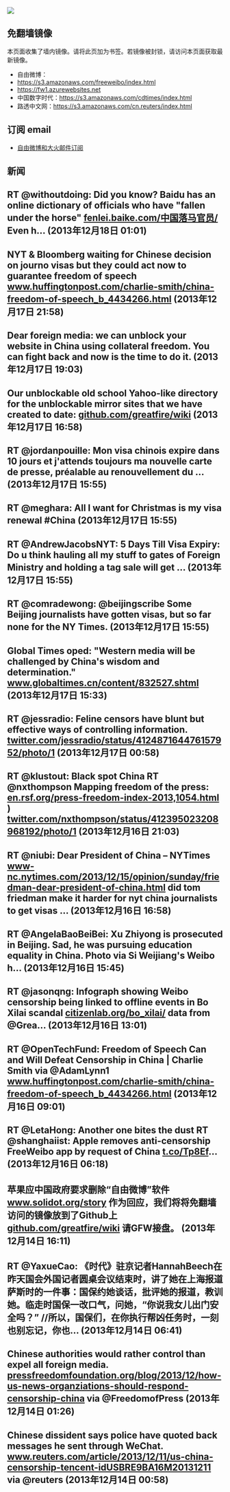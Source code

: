 <img src="logos.png" />

## 免翻墙镜像
本页面收集了墙内镜像。请将此页加为书签。若镜像被封锁，请访问本页面获取最新镜像。
* 自由微博：
 * https://s3.amazonaws.com/freeweibo/index.html
 * https://fw1.azurewebsites.net
* 中国数字时代：https://s3.amazonaws.com/cdtimes/index.html
* 路透中文网：https://s3.amazonaws.com/cn.reuters/index.html

## 订阅 email
* <a href="https://greatfire.us7.list-manage.com/subscribe?u=854fca58782082e0cbdf204a0&id=c78949b93c">自由微博和大火邮件订阅</a>
		
## 新闻
RT @withoutdoing: Did you know? Baidu has an online dictionary of officials who have "fallen under the horse" <a href="http://fenlei.baike.com/%E4%B8%AD%E5%9B%BD%E8%90%BD%E9%A9%AC%E5%AE%98%E5%91%98/">fenlei.baike.com/中国落马官员/</a> Even h… (2013年12月18日 01:01)
 ---
NYT &amp; Bloomberg waiting for Chinese decision on journo visas but they could act now to guarantee freedom of speech <a href="http://www.huffingtonpost.com/charlie-smith/china-freedom-of-speech_b_4434266.html?utm_content=buffer735f9&utm_source=buffer&utm_medium=twitter&utm_campaign=Buffer">www.huffingtonpost.com/charlie-smith/china-freedom-of-speech_b_4434266.html</a> (2013年12月17日 21:58)
 ---
Dear foreign media: we can unblock your website in China using collateral freedom. You can fight back and now is the time to do it. (2013年12月17日 19:03)
 ---
Our unblockable old school Yahoo-like directory for the unblockable mirror sites that we have created to date: <a href="https://github.com/greatfire/wiki">github.com/greatfire/wiki</a> (2013年12月17日 16:58)
 ---
RT @jordanpouille: Mon visa chinois expire dans 10 jours et j'attends toujours ma nouvelle carte de presse, préalable au renouvellement du … (2013年12月17日 15:55)
 ---
RT @meghara: All I want for Christmas is my visa renewal #China (2013年12月17日 15:55)
 ---
RT @AndrewJacobsNYT: 5 Days Till Visa Expiry: Do u think hauling all my stuff to gates of Foreign Ministry and holding a tag sale will get … (2013年12月17日 15:55)
 ---
RT @comradewong: @beijingscribe Some Beijing journalists have gotten visas, but so far none for the NY Times. (2013年12月17日 15:55)
 ---
Global Times oped: "Western media will be challenged by China's wisdom and determination." <a href="http://www.globaltimes.cn/content/832527.shtml#.Uq_8vWRdUU6">www.globaltimes.cn/content/832527.shtml</a> (2013年12月17日 15:33)
 ---
RT @jessradio: Feline censors have blunt but effective ways of controlling information. <a href="https://twitter.com/jessradio/status/412487164476157952/photo/1">twitter.com/jessradio/status/412487164476157952/photo/1</a> (2013年12月17日 00:58)
 ---
RT @klustout: Black spot China RT @nxthompson Mapping freedom of the press: <a href="http://en.rsf.org/press-freedom-index-2013,1054.html">en.rsf.org/press-freedom-index-2013,1054.html</a> ) <a href="https://twitter.com/nxthompson/status/412395023208968192/photo/1">twitter.com/nxthompson/status/412395023208968192/photo/1</a> (2013年12月16日 21:03)
 ---
RT @niubi: Dear President of China – NYTimes <a href="http://www-nc.nytimes.com/2013/12/15/opinion/sunday/friedman-dear-president-of-china.html?=emc=edit_tnt_20131214&tntemail0=y&_r=6&pagewanted=all&utm_source=The+Sinocism+China+Newsletter&utm_campaign=ca38b1394c-Sinocism12_15_13&utm_medium=email&utm_term=0_171f237867-ca38b1394c-1820733&">www-nc.nytimes.com/2013/12/15/opinion/sunday/friedman-dear-president-of-china.html</a> did tom friedman make it harder for nyt china journalists to get visas … (2013年12月16日 16:58)
 ---
RT @AngelaBaoBeiBei: Xu Zhiyong is prosecuted in Beijing. Sad, he was pursuing education equality in China. Photo via Si Weijiang's Weibo h… (2013年12月16日 15:45)
 ---
RT @jasonqng: Infograph showing Weibo censorship being linked to offline events in Bo Xilai scandal <a href="https://citizenlab.org/bo_xilai/">citizenlab.org/bo_xilai/</a> data from @Grea… (2013年12月16日 13:01)
 ---
RT @OpenTechFund: Freedom of Speech Can and Will Defeat Censorship in China | Charlie Smith via @AdamLynn1 <a href="http://www.huffingtonpost.com/charlie-smith/china-freedom-of-speech_b_4434266.html?utm_source=dlvr.it&utm_medium=twitter">www.huffingtonpost.com/charlie-smith/china-freedom-of-speech_b_4434266.html</a> (2013年12月16日 09:01)
 ---
RT @LetaHong: Another one bites the dust RT @shanghaiist: Apple removes anti-censorship FreeWeibo app by request of China <a href="http://t.co/Tp8Ef">t.co/Tp8Ef</a>… (2013年12月16日 06:18)
 ---
苹果应中国政府要求删除“自由微博”软件 <a href="http://www.solidot.org/story?sid=37624">www.solidot.org/story</a> 作为回应，我们将将免翻墙访问的镜像放到了Github上 <a href="https://github.com/greatfire/wiki">github.com/greatfire/wiki</a> 请GFW接盘。 (2013年12月14日 16:11)
 ---
RT @YaxueCao: 《时代》驻京记者HannahBeech在昨天国会外国记者圆桌会议结束时，讲了她在上海报道萨斯时的一件事：国保约她谈话，批评她的报道，教训她。临走时国保一改口气，问她，“你说我女儿出门安全吗？” //所以，国保们，在你执行帮凶任务时，一刻也别忘记，你也… (2013年12月14日 06:41)
 ---
Chinese authorities would rather control than expel all foreign media. <a href="https://pressfreedomfoundation.org/blog/2013/12/how-us-news-organziations-should-respond-censorship-china">pressfreedomfoundation.org/blog/2013/12/how-us-news-organziations-should-respond-censorship-china</a> via @FreedomofPress (2013年12月14日 01:26)
 ---
Chinese dissident says police have quoted back messages he sent through WeChat. <a href="http://www.reuters.com/article/2013/12/11/us-china-censorship-tencent-idUSBRE9BA16M20131211?utm_content=buffer50bac&utm_source=buffer&utm_medium=twitter&utm_campaign=Buffer">www.reuters.com/article/2013/12/11/us-china-censorship-tencent-idUSBRE9BA16M20131211</a> via @reuters (2013年12月14日 00:58)
 ---
